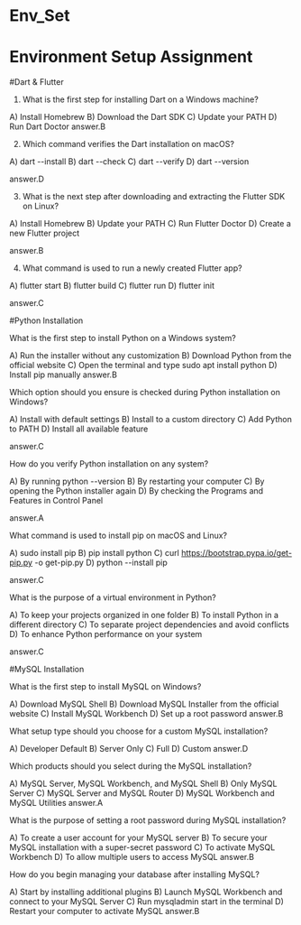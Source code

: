 # Env_Set

# Environment Setup Assignment

#Dart & Flutter

1. What is the first step for installing Dart on a Windows machine?

A) Install Homebrew
B) Download the Dart SDK
C) Update your PATH
D) Run Dart Doctor
answer.B

2. Which command verifies the Dart installation on macOS?

A) dart --install
B) dart --check
C) dart --verify
D) dart --version

answer.D


3. What is the next step after downloading and extracting the Flutter SDK on Linux?

A) Install Homebrew
B) Update your PATH
C) Run Flutter Doctor
D) Create a new Flutter project

answer.B


4. What command is used to run a newly created Flutter app?

A) flutter start
B) flutter build
C) flutter run
D) flutter init

answer.C

#Python Installation

What is the first step to install Python on a Windows system?

A) Run the installer without any customization
B) Download Python from the official website
C) Open the terminal and type sudo apt install python
D) Install pip manually
answer.B

Which option should you ensure is checked during Python installation on Windows?

A) Install with default settings
B) Install to a custom directory
C) Add Python to PATH
D) Install all available feature

answer.C

How do you verify Python installation on any system?

A) By running python --version
B) By restarting your computer
C) By opening the Python installer again
D) By checking the Programs and Features in Control Panel

answer.A

What command is used to install pip on macOS and Linux?

A) sudo install pip
B) pip install python
C) curl https://bootstrap.pypa.io/get-pip.py -o get-pip.py
D) python --install pip

answer.C

What is the purpose of a virtual environment in Python?

A) To keep your projects organized in one folder
B) To install Python in a different directory
C) To separate project dependencies and avoid conflicts
D) To enhance Python performance on your system

answer.C

#MySQL Installation

What is the first step to install MySQL on Windows?

A) Download MySQL Shell
B) Download MySQL Installer from the official website
C) Install MySQL Workbench
D) Set up a root password
answer.B

What setup type should you choose for a custom MySQL installation?

A) Developer Default
B) Server Only
C) Full
D) Custom
answer.D

Which products should you select during the MySQL installation?

A) MySQL Server, MySQL Workbench, and MySQL Shell
B) Only MySQL Server
C) MySQL Server and MySQL Router
D) MySQL Workbench and MySQL Utilities
answer.A

What is the purpose of setting a root password during MySQL installation?

A) To create a user account for your MySQL server
B) To secure your MySQL installation with a super-secret password
C) To activate MySQL Workbench
D) To allow multiple users to access MySQL
answer.B

How do you begin managing your database after installing MySQL?

A) Start by installing additional plugins
B) Launch MySQL Workbench and connect to your MySQL Server
C) Run mysqladmin start in the terminal
D) Restart your computer to activate MySQL
answer.B
